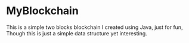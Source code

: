 # MyBlockchain
This is a simple two blocks blockchain I created using Java, just for fun,
Though this is just a simple data structure yet interesting.
